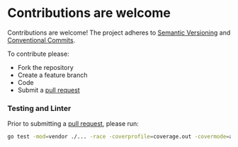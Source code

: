 # Contributions are welcome

Contributions are welcome!
The project adheres to [Semantic Versioning](https://semver.org) and [Conventional Commits](https://www.conventionalcommits.org/en/v1.0.0/).

To contribute please:
- Fork the repository
- Create a feature branch
- Code
- Submit a [pull request](https://help.github.com/articles/using-pull-requests)

### Testing and Linter
Prior to submitting a [pull request](https://help.github.com/articles/using-pull-requests), please run:
```bash
go test -mod=vendor ./... -race -coverprofile=coverage.out -covermode=atomic -coverpkg=./...
```
